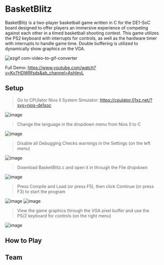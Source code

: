 # BasketBlitz

BasketBlitz is a two-player basketball game written in C for the DE1-SoC board designed to offer players an immersive experience of competing against each other in a timed basketball shooting contest. This game utilizes the PS2 keyboard with interrupts for controls, as well as the hardware timer with interrupts to handle game time. Double buffering is utilized to dynamically show graphics on the VGA.

![ezgif com-video-to-gif-converter](https://github.com/ashleyleal/BasketBlitz/assets/69736735/f93a1ba3-67e8-4dbb-a8be-e7bedebaad20)

Full Demo: https://www.youtube.com/watch?v=Kv7HDWRfsds&ab_channel=AshleyL

## Setup
> Go to CPUlator Nios II System Simulator: https://cpulator.01xz.net/?sys=nios-de1soc

![image](https://github.com/ashleyleal/BasketBlitz/assets/69736735/a4288d45-156c-4604-95be-56fa0d25c1dd)

> Change the language in the dropdown menu from Nios II to C

![image](https://github.com/ashleyleal/BasketBlitz/assets/69736735/4f7c7612-531b-4541-a390-ed6b34c36ce3)

> Disable all Debugging Checks warnings in the Settings (on the left menu)

![image](https://github.com/ashleyleal/BasketBlitz/assets/69736735/127a1555-bd93-47c4-8cfd-6db76846df64)

> Download BasketBlitz.c and open it in through the File dropdown

![image](https://github.com/ashleyleal/BasketBlitz/assets/69736735/00361777-52df-459a-b0c0-742590ed99a3)

> Press Compile and Load (or press F5), then click Continue (or press F3) to start the program

![image](https://github.com/ashleyleal/BasketBlitz/assets/69736735/b7841170-881c-4e4b-b7c7-8d82f0193764)
![image](https://github.com/ashleyleal/BasketBlitz/assets/69736735/a7b724ff-924b-4468-b139-89c3ea86f6bc)

> View the game graphics through the VGA pixel buffer and use the PS/2 keyboard for controls (on the right menu)

![image](https://github.com/ashleyleal/BasketBlitz/assets/69736735/72a71781-557d-44be-b7eb-71be5f523a37)

## How to Play

## Team
